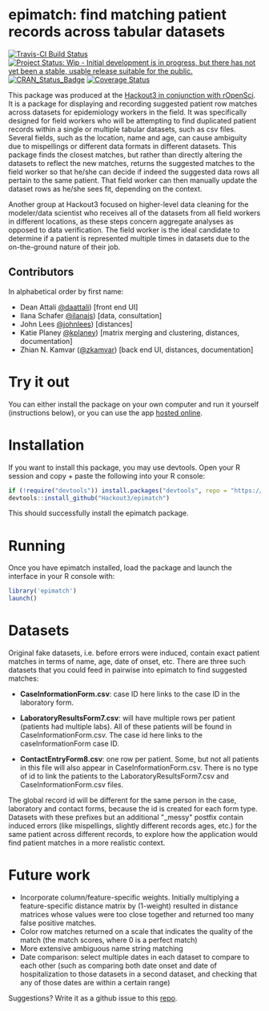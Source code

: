epimatch: find matching patient records across tabular datasets
=======================

[![Travis-CI Build Status](https://travis-ci.org/Hackout3/epimatch.svg?branch=master)](https://travis-ci.org/Hackout3/epimatch)
[![Project Status: Wip - Initial development is in progress, but there has not yet been a stable, usable release suitable for the public.](http://www.repostatus.org/badges/0.1.0/wip.svg)](http://www.repostatus.org/#wip) [![CRAN\_Status\_Badge](http://www.r-pkg.org/badges/version/epimatch)](http://www.r-pkg.org/pkg/epimatch)
[![Coverage Status](https://img.shields.io/codecov/c/github/Hackout3/epimatch/master.svg)](https://codecov.io/github/Hackout3/epimatch?branch=master)

This package was produced at the [Hackout3 in conjunction with rOpenSci](http://hackout3.ropensci.org/). It is a package for displaying and recording suggested patient row matches across datasets for epidemiology workers in the field.  It was specifically designed for field workers who will be attempting to find duplicated patient records within a single or multiple tabular datasets, such as csv files. Several fields, such as the location, name and age, can cause ambiguity due to mispellings or different data formats in different datasets. This package finds the closest matches, but rather than directly altering the datasets to reflect the new matches, returns the suggested matches to the field worker so that he/she can decide if indeed the suggested data rows all pertain to the same patient. That field worker can then manually update the dataset rows as he/she sees fit, depending on the context.


Another group at Hackout3 focused on higher-level data cleaning for the modeler/data scientist who receives all of the datasets from all field workers in different locations, as these steps concern aggregate analyses as opposed to data verification. The field worker is the ideal candidate to determine if a patient is represented multiple times in datasets due to the on-the-ground nature of their job.

Contributors
------------

In alphabetical order by first name:

 - Dean Attali [@daattali](https://github.com/daattali)) [front end UI]
 - Ilana Schafer [@ilanajs](https://github.com/ilanajs)) [data, consultation]
 - John Lees [@johnlees](https://github.com/johnlees)) [distances]
 - Katie Planey [@kplaney](https://github.com/kplaney)) [matrix merging and clustering, distances, documentation]
 - Zhian N. Kamvar ([@zkamvar](https://github.com/zkamvar)) [back end UI, distances, documentation]

Try it out
============

You can either install the package on your own computer and run it yourself (instructions below), or you can use the app [hosted online](http://daattali.com/shiny/epimatch/).

Installation
============

If you want to install this package, you may use devtools. Open your R session and copy + paste the following into your R console:

```r
if (!require("devtools")) install.packages("devtools", repo = "https://cran.r-project.org")
devtools::install_github("Hackout3/epimatch")
```

This should successfully install the epimatch package.

Running
=======

Once you have epimatch installed, load the package and launch the interface in your R console with:

```r
library('epimatch')
launch()
```

Datasets
=======

Original fake datasets, i.e. before errors were induced, contain exact patient matches in terms of name, age, date of onset, etc. There are three such datasets that you could feed in pairwise into epimatch to find suggested matches:

 - **CaseInformationForm.csv**:  case ID here links to the case ID in the laboratory form. 

 - **LaboratoryResultsForm7.csv**:  will have multiple rows per patient (patients had multiple labs). All of these patients will be found in CaseInformationForm.csv. The case id here links to the caseInformationForm case ID.

 - **ContactEntryForm8.csv**: one row per patient. Some, but not all patients in this file will also appear in CaseInformationForm.csv. There is no type of id to link the patients to the LaboratoryResultsForm7.csv and CaseInformationForm.csv files.

The global record id will be different for the same person in the case, laboratory and contact forms, because the id is created for each form type.  Datasets with these prefixes but an additional "_messy" postfix contain induced errors (like mispellings, slightly different records ages, etc.) for the same patient across different records, to explore how the application would find patient matches in a more realistic context.

Future work
===========

 - Incorporate column/feature-specific weights.  Initially multiplying a feature-specific distance matrix by (1-weight) resulted in distance matrices whose values were too close together and returned too many false positive matches.
 - Color row matches returned on a scale that indicates the quality of the match (the match scores, where 0 is a perfect match)
 - More extensive ambiguous name string matching
 - Date comparison: select multiple dates in each dataset to compare to each other (such as comparing both date onset and date of hospitalization to those datasets in a second dataset, and checking that any of those dates are within a certain range)

Suggestions? Write it as a github issue to this [repo](https://github.com/Hackout3/epimatch/issues/new).
